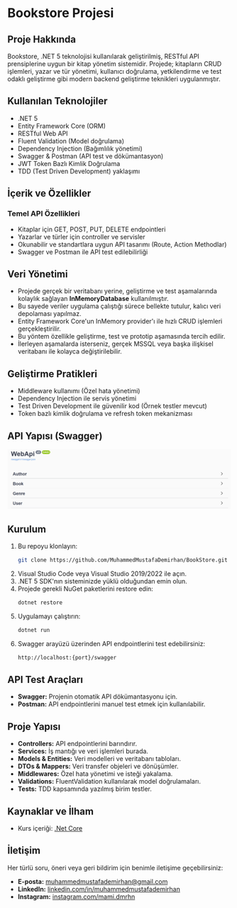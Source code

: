# Bookstore Projesi

## Proje Hakkında

Bookstore, .NET 5 teknolojisi kullanılarak geliştirilmiş, RESTful API prensiplerine uygun bir kitap yönetim sistemidir. Projede; kitapların CRUD işlemleri, yazar ve tür yönetimi, kullanıcı doğrulama, yetkilendirme ve test odaklı geliştirme gibi modern backend geliştirme teknikleri uygulanmıştır.

## Kullanılan Teknolojiler

- .NET 5  
- Entity Framework Core (ORM)  
- RESTful Web API  
- Fluent Validation (Model doğrulama)  
- Dependency Injection (Bağımlılık yönetimi)  
- Swagger & Postman (API test ve dökümantasyon)  
- JWT Token Bazlı Kimlik Doğrulama  
- TDD (Test Driven Development) yaklaşımı  

## İçerik ve Özellikler

### Temel API Özellikleri

- Kitaplar için GET, POST, PUT, DELETE endpointleri  
- Yazarlar ve türler için controller ve servisler  
- Okunabilir ve standartlara uygun API tasarımı (Route, Action Methodlar)  
- Swagger ve Postman ile API test edilebilirliği  

## Veri Yönetimi

- Projede gerçek bir veritabanı yerine, geliştirme ve test aşamalarında kolaylık sağlayan **InMemoryDatabase** kullanılmıştır.  
- Bu sayede veriler uygulama çalıştığı sürece bellekte tutulur, kalıcı veri depolaması yapılmaz.  
- Entity Framework Core'un InMemory provider'ı ile hızlı CRUD işlemleri gerçekleştirilir.  
- Bu yöntem özellikle geliştirme, test ve prototip aşamasında tercih edilir.  
- İlerleyen aşamalarda isterseniz, gerçek MSSQL veya başka ilişkisel veritabanı ile kolayca değiştirilebilir.  

## Geliştirme Pratikleri

- Middleware kullanımı (Özel hata yönetimi)  
- Dependency Injection ile servis yönetimi  
- Test Driven Development ile güvenilir kod (Örnek testler mevcut)  
- Token bazlı kimlik doğrulama ve refresh token mekanizması

## API Yapısı (Swagger)

![Swagger Controller Başlıkları](SwaggerUI.png)

## Kurulum

1. Bu repoyu klonlayın:  
   ```bash
   git clone https://github.com/MuhammedMustafaDemirhan/BookStore.git
2. Visual Studio Code veya Visual Studio 2019/2022 ile açın.
3. .NET 5 SDK'nın sisteminizde yüklü olduğundan emin olun.
4. Projede gerekli NuGet paketlerini restore edin:
   ```bash
   dotnet restore
5. Uygulamayı çalıştırın:
   ```bash
   dotnet run
6. Swagger arayüzü üzerinden API endpointlerini test edebilirsiniz:
   ```bash
   http://localhost:{port}/swagger
## API Test Araçları

- **Swagger:** Projenin otomatik API dökümantasyonu için.  
- **Postman:** API endpointlerini manuel test etmek için kullanılabilir.  

## Proje Yapısı

- **Controllers:** API endpointlerini barındırır.  
- **Services:** İş mantığı ve veri işlemleri burada.  
- **Models & Entities:** Veri modelleri ve veritabanı tabloları.  
- **DTOs & Mappers:** Veri transfer objeleri ve dönüşümler.  
- **Middlewares:** Özel hata yönetimi ve isteği yakalama.  
- **Validations:** FluentValidation kullanılarak model doğrulamaları.  
- **Tests:** TDD kapsamında yazılmış birim testler.  

## Kaynaklar ve İlham

- Kurs içeriği: [.Net Core](https://academy.patika.dev/courses/net-core)

## İletişim

Her türlü soru, öneri veya geri bildirim için benimle iletişime geçebilirsiniz:

- **E-posta:** [muhammedmustafademirhan@gmail.com](mailto:muhammedmustafademirhan@gmail.com)
- **LinkedIn:** [linkedin.com/in/muhammedmustafademirhan](https://www.linkedin.com/in/muhammedmustafademirhan/)  
- **Instagram:** [instagram.com/mami.dmrhn](https://www.instagram.com/mami.dmrhn/)
